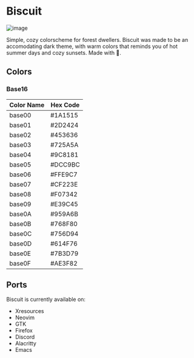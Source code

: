 # Biscuit
![image](https://github.com/tsukki9696/biscuit/assets/127806743/2d68e275-647c-4ea6-9efc-256645a7d9b1)

Simple, cozy colorscheme for forest dwellers. Biscuit was made to be an accomodating dark theme, with warm colors that reminds you of hot summer days and cozy sunsets. Made with 🧡.

## Colors
### Base16

| Color Name | Hex Code   |
|------------|------------|
| base00     | #1A1515    |
| base01     | #2D2424    |
| base02     | #453636    |
| base03     | #725A5A    |
| base04     | #9C8181    |
| base05     | #DCC9BC    |
| base06     | #FFE9C7    |
| base07     | #CF223E    |
| base08     | #F07342    |
| base09     | #E39C45    |
| base0A     | #959A6B    |
| base0B     | #768F80    |
| base0C     | #756D94    |
| base0D     | #614F76    |
| base0E     | #7B3D79    |
| base0F     | #AE3F82    |

## Ports
Biscuit is currently available on:

- Xresources
- Neovim
- GTK
- Firefox
- Discord
- Alacritty
- Emacs
